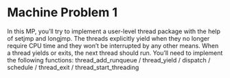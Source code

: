# Machine Problem 1
In this MP, you’ll try to implement a user-level thread package with the help of setjmp and longjmp. The threads explicitly yield when they no longer require CPU time and they won’t be interrupted by any other
means. When a thread yields or exits, the next thread should run. You’ll need to implement the following functions:
thread_add_runqueue / thread_yield / dispatch / schedule / thread_exit / thread_start_threading
